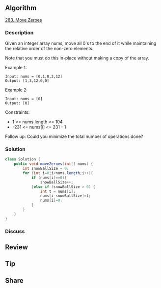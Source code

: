 ## Algorithm

[283. Move Zeroes](https://leetcode.com/problems/move-zeroes/)

### Description

Given an integer array nums, move all 0's to the end of it while maintaining the relative order of the non-zero elements.

Note that you must do this in-place without making a copy of the array.


Example 1:

```
Input: nums = [0,1,0,3,12]
Output: [1,3,12,0,0]
```

Example 2:

```
Input: nums = [0]
Output: [0]
```

Constraints:

- 1 <= nums.length <= 104
- -231 <= nums[i] <= 231 - 1


Follow up: Could you minimize the total number of operations done?

### Solution

```java
class Solution {
    public void moveZeroes(int[] nums) {
        int snowBallSize = 0;
        for (int i=0;i<nums.length;i++){
	        if (nums[i]==0){
                snowBallSize++;
            }else if (snowBallSize > 0) {
	            int t = nums[i];
                nums[i-snowBallSize]=t;
	            nums[i]=0;
            }
        }
    }
}
```

### Discuss

## Review


## Tip


## Share
